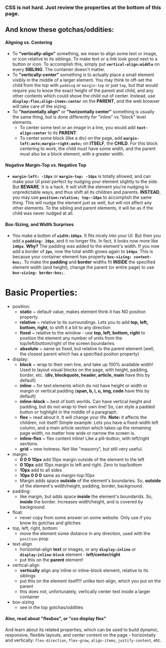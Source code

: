 ### CSS is not hard. Just review the properties at the bottom of this page.             
             
## And know these gotchas/oddities:             
#### Aligning vs. Centering             
* To **"vertically-align"** something, we mean to align some text or image, or icon relative to its siblings. To make text or a link look good next to a button or icon. To accomplish this, simply put **`vertical-align:middle`** on every **SIBLING**. The container doesn't matter.             
* To **"vertically-center"** something is to actually place a small element visibly in the middle of a larger element. You may think to off-set the child from the top with `padding` or `margin-top` or just `top`, but that would require you to know the exact height of the parent and child, and any other contents which could shove the child out of center. Instead, use  **`display:flex;align-items:center`** on the **PARENT**, and the web browser will take care of the sizing.             
* To **"horizontally align"** or **"horizontally center"** something is usually the same thing, but is done differently for "inline" vs "block" level elements.             
    * To center some text or an image in a line, you would add **`text-align:center`** to its **PARENT**.             
    * To center some block (like a div) on the page, add **`margin-left:auto;margin-right:auto;`** on **ITSELF**, the **CHILD**. For this block centering to work, the child must have some width, and the parent must also be a block element, with a greater width.             
#### Negative Margin-Top vs. Negative Top             
* **`margin-left: -10px`** or **`margin-top: -10px`** is totally allowed, and can make your UI pixel perfect by nudging your element slightly to the side. But **BEWARE**. It is a hack. It will shift the element you're nudging in unpredictable ways, and thus shift all its children and parents. **INSTEAD**, you may use **`position:relative; top:-10px`** to accomplish the same thing. This will nudge the element just as well, but will not affect any other elements. To the sibling and parent elements, it will be as if the child was never nudged at all.             
#### Box-Sizing, and Width Surprises             
* You make a button of **`width:100px`**. It fits nicely into your UI. But then you add a **`padding: 20px`**, and it no longer fits. In fact, it looks now more like **`140px`**. **Why?** The padding was added to the element's width. If you now add a border of **`2px`**, now the total width grows again to **`144px`**. This is because your container element has property **`box-sizing: content-box;`**. To make the **padding** and **border** widths fit **INSIDE** the specified element width (and height), change the parent (or entire page) to use **`box-sizing: border-box;`**.             
             
##             
# Basic Properties:             
* position:             
    * **static** ~ default value, makes element think it has NO position property.             
    * **relative** ~ relative to its surroundings. Lets you to add **top, left, bottom, right**, to shift it a bit to any direction             
    * **fixed** ~ relative to the window - use **top, left, bottom, right** to position the element any number of units from the top/left/bottom/right of the screen boundaries.             
    * **absolute** ~ same as fixed, but relative to the parent element (well, the closest parent which has a specified positon property)             
* display:             
    * **block** ~ wrap to their own line, and take up 100% available width! Used to layout visual blocks on the page, with height, padding, border, etc. (**div, blockquote, header, article, main** have this by default)             
    * **inline** ~ for text elements which do not have height or width or margin or vertical padding (**span, b, i, u, img, code** have this by default)             
    * **inline-block** ~ best of both worlds. Can have vertical height and padding, but do not wrap to their own line! So, can style a padded button or highlight in the middle of a paragraph.             
    * **flex** ~ read about it. It will change your life. **Note:** it affects the children, not itself! Simple example: Lets you have a fixed-width left column, and a main article section which takes up the remaining page width, no matter how wide or narrow the screen is.             
    * **inline-flex** ~ flex content inline! Like a pill-button, with left/right sections.             
    * **grid** ~ new hotness. Not like "masonry", but still very useful.             
* margin:             
    * **0 0 0 10px** add 10px margin outside of the element to the left             
    * **0 10px** add 10px margin to left and right. Zero to top/bottom             
    * **10px** add to all sides             
    * **10px 0 0 0** same as margin-top:10px             
    * Margin adds space **outside** of the element's boundaries. So, **outside** of the element's width/height, padding, border, background.             
* padding:             
    * like margin, but adds space **inside** the element's boundarids. So, **inside** the border. Increases width/height, and is covered by background.             
* float:             
    * never copy from some answer on some website. Only use if you know its gotchas and glitches             
* top, left, right, bottom:             
    * move the element some distance in any direction, used with the `position` prop             
* text-align             
    * horizontal-align **text** or images, or any **`display:inline`**  or **`display:inline-block`** element - **left/center/right**             
    * put this on the **parent** element!             
* vertical-align             
    * **vertically** align any inline or inline-block element, relative to its siblings             
    * put this on the element itself!!! unlike text-align, which you put on the parent             
    * this does not, unfortunately, vertically center text inside a larger container             
* box-sizing             
    * see in the top gotchas/oddities             
             
#### Also, read about "flexbox", or "css display flex"             
And learn about its related properties, which can be used to build dynamic, responsive, flexible layouts, and center content on the page - horizontally and vertically: `flex-direction`, `flex-grow`, `align-items`, `justify-content`, etc.